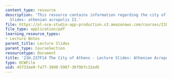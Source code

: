 ```yaml
---
content_type: resource
description: 'This resource contains information regarding the city of Athens - lecture
  Slides: athenian acropolis II.'
file: https://ol-ocw-studio-app-production.s3.amazonaws.com/courses/21h-237-the-city-of-athens-in-the-age-of-pericles-fall-2014/45733ae0fa7738d0596f36f9bfc32ed5_MIT21H_237F14_AcropolisII.pdf
file_type: application/pdf
learning_resource_types:
- Lecture Notes
parent_title: Lecture Slides
parent_type: CourseSection
resourcetype: Document
title: '21H.237F14 The City of Athens - Lecture Slides: Athenian Acropolis II'
type: OCWFile
uid: 45733ae0-fa77-38d0-596f-36f9bfc32ed5
---
```

